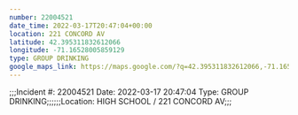 ```yaml
---
number: 22004521
date_time: 2022-03-17T20:47:04+00:00
location: 221 CONCORD AV
latitude: 42.395311832612066
longitude: -71.16528005859129
type: GROUP DRINKING
google_maps_link: https://maps.google.com/?q=42.395311832612066,-71.16528005859129
---
```


;;;Incident #: 22004521  Date: 2022-03-17 20:47:04   Type: GROUP DRINKING;;;;;;Location: HIGH SCHOOL / 221 CONCORD AV;;;
